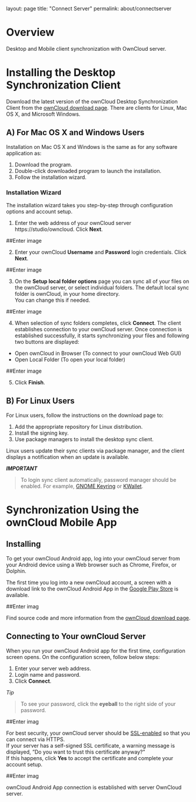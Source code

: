 layout: page
title: "Connect Server"
permalink: about/connectserver

# Overview

Desktop and Mobile client synchronization with OwnCloud server.

# Installing the Desktop Synchronization Client

Download the latest version of the ownCloud Desktop Synchronization Client from the [ownCloud download page](https://owncloud.org/install/#desktop). There are clients for Linux, Mac OS X, and Microsoft Windows.

## A) For Mac OS X and Windows Users

Installation on Mac OS X and Windows is the same as for any software application as:

1. Download the program.
2. Double-click downloaded program to launch the installation.
3. Follow the installation wizard. 

### Installation Wizard

The installation wizard takes you step-by-step through configuration options and account setup. 

1. Enter the web address of your ownCloud server https://studio/owncloud. Click **Next**.

##Enter image

2. Enter your ownCloud **Username** and **Password** login credentials. Click **Next**.

##Enter image

3. On the **Setup local folder options** page you can sync all of your files on the ownCloud server, or select individual folders. 
The default local sync folder is ownCloud, in your home directory. <br>
You can change this if needed.

##Enter image

4. When selection of sync folders completes, click **Connect**. The client establishes connection to your ownCloud server.
   Once connection is established successfully, it starts synchronizing your files and following two buttons are displayed:
   
  - Open ownCloud in Browser (To connect to your ownCloud Web GUI)
  - Open Local Folder (To open your local folder)
 
##Enter image

5. Click **Finish**.

## B) For Linux Users

For Linux users, follow the instructions on the download page to:

1. Add the appropriate repository for Linux distribution.
2. Install the signing key.
3. Use package managers to install the desktop sync client. 

Linux users update their sync clients via package manager, and the client displays a notification when an update is available.

***IMPORTANT***
>
>To login sync client automatically, password manager should be enabled. For example, [GNOME Keyring](https://wiki.gnome.org/Projects/GnomeKeyring/) or [KWallet](https://utils.kde.org/projects/kwalletmanager/).

# Synchronization Using the ownCloud Mobile App

## Installing

To get your ownCloud Android app, log into your ownCloud server from your Android device using a Web browser such as Chrome, Firefox, or Dolphin.

The first time you log into a new ownCloud account, a screen with a download link to the ownCloud Android App in the [Google Play Store](https://play.google.com/store/apps/details?id=com.owncloud.android) is available.

##Enter imag

Find source code and more information from the [ownCloud download page](http://owncloud.org/install/#mobile). 

## Connecting to Your ownCloud Server

When you run your ownCloud Android app for the first time, configuration screen opens. On the configuration screen, follow below steps:

1. Enter your server web address.
2. Login name and password.
3. Click **Connect**. 

*Tip*
>
>To see your password, click the **eyeball** to the right side of your password.

##Enter imag

For best security, your ownCloud server should be [SSL-enabled](http://info.ssl.com/article.aspx?id=10241) so that you can connect via HTTPS.<br>
If your server has a self-signed SSL certificate, a warning message is displayed, ”Do you want to trust this certificate anyway?”<br>
If this happens, click **Yes** to accept the certificate and complete your account setup.

##Enter imag

ownCloud Android App connection is established with server OwnCloud server.





